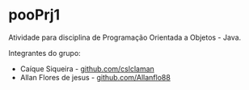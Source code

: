 # pooPrj1
Atividade para disciplina de Programação Orientada a Objetos - Java.

Integrantes do grupo:
* Caíque Siqueira - [github.com/cslclaman](https://github.com/cslclaman/)
* Allan Flores de jesus - [github.com/Allanflo88](https://github.com/Allanflo88)
